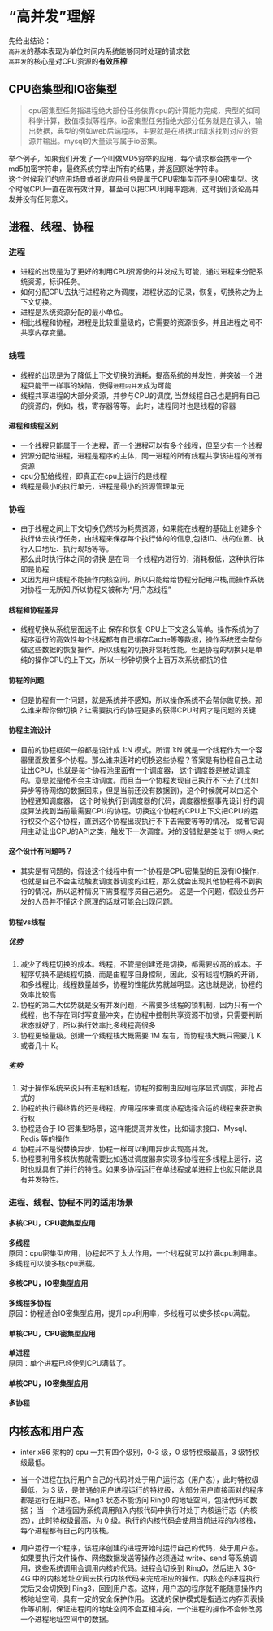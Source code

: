 # “高并发”理解
先给出结论：  
`高并发`的基本表现为单位时间内系统能够同时处理的请求数  
`高并发`的核心是对CPU资源的**有效压榨**

## CPU密集型和IO密集型
>cpu密集型任务指进程绝大部份任务依靠cpu的计算能力完成，典型的如同科学计算，数值模拟等程序。io密集型任务指绝大部分任务就是在读入，输出数据，典型的例如web后端程序，主要就是在根据url请求找到对应的资源并输出。mysql的大量读写属于io密集。

举个例子，如果我们开发了一个叫做MD5穷举的应用，每个请求都会携带一个md5加密字符串，最终系统穷举出所有的结果，并返回原始字符串。  
这个时候我们的应用场景或者说应用业务是属于CPU密集型而不是IO密集型。这个时候CPU一直在做有效计算，甚至可以把CPU利用率跑满，这时我们谈论高并发并没有任何意义。

## 进程、线程、协程
### 进程
- 进程的出现是为了更好的利用CPU资源使的并发成为可能，通过进程来分配系统资源，标识任务。
- 如何分配CPU去执行进程称之为调度，进程状态的记录，恢复，切换称之为上下文切换。
- 进程是系统资源分配的最小单位。
- 相比线程和协程，进程是比较重量级的，它需要的资源很多。并且进程之间不共享内存变量。

### 线程
- 线程的出现是为了降低上下文切换的消耗，提高系统的并发性，并突破一个进程只能干一样事的缺陷，使得`进程内并发`成为可能
- 线程共享进程的大部分资源，并参与CPU的调度, 当然线程自己也是拥有自己的资源的，例如，栈，寄存器等等。 此时，进程同时也是线程的容器

#### 进程和线程区别
- 一个线程只能属于一个进程，而一个进程可以有多个线程，但至少有一个线程
- 资源分配给进程，进程是程序的主体，同一进程的所有线程共享该进程的所有资源
- cpu分配给线程，即真正在cpu上运行的是线程
- 线程是最小的执行单元，进程是最小的资源管理单元

### 协程
- 由于线程之间上下文切换仍然较为耗费资源，如果能在线程的基础上创建多个执行体去执行任务，由线程来保存每个执行体的的信息,包括ID、栈的位置、执行入口地址、执行现场等等。  
那么此时执行体之间的切换
是在同一个线程内进行的，消耗极低，这种执行体即是协程
- 又因为用户线程不能操作内核空间，所以只能给给协程分配用户栈,而操作系统对协程一无所知,所以协程又被称为“用户态线程”

#### 线程和协程差异
- 线程切换从系统层面远不止 保存和恢复 CPU上下文这么简单。操作系统为了程序运行的高效性每个线程都有自己缓存Cache等等数据，操作系统还会帮你做这些数据的恢复操作。所以线程的切换非常耗性能。但是协程的切换只是单纯的操作CPU的上下文，所以一秒钟切换个上百万次系统都抗的住

#### 协程的问题
- 但是协程有一个问题，就是系统并不感知，所以操作系统不会帮你做切换。那么谁来帮你做切换？让需要执行的协程更多的获得CPU时间才是问题的关键

#### 协程主流设计
- 目前的协程框架一般都是设计成 1:N 模式。所谓 1:N 就是一个线程作为一个容器里面放置多个协程。那么谁来适时的切换这些协程？答案是有协程自己主动让出CPU，也就是每个协程池里面有一个调度器，
这个调度器是被动调度的。意思就是他不会主动调度。而且当一个协程发现自己执行不下去了(比如异步等待网络的数据回来，但是当前还没有数据到)，这个时候就可以由这个协程通知调度器，
这个时候执行到调度器的代码，调度器根据事先设计好的调度算法找到当前最需要CPU的协程。切换这个协程的CPU上下文把CPU的运行权交个这个协程，直到这个协程出现执行不下去需要等等的情况，
或者它调用主动让出CPU的API之类，触发下一次调度。对的没错就是类似于 `领导人模式`

#### 这个设计有问题吗？
- 其实是有问题的，假设这个线程中有一个协程是CPU密集型的且没有IO操作，也就是自己不会主动触发调度器调度的过程，那么就会出现其他协程得不到执行的情况，所以这种情况下需要程序员自己避免。
这是一个问题，假设业务开发的人员并不懂这个原理的话就可能会出现问题。

#### 协程vs线程
##### 优势
1. 减少了线程切换的成本。线程，不管是创建还是切换，都需要较高的成本。子程序切换不是线程切换，而是由程序自身控制，因此，没有线程切换的开销，和多线程比，线程数量越多，协程的性能优势就越明显。这也就是说，协程的效率比较高
2. 协程的第二大优势就是没有并发问题，不需要多线程的锁机制，因为只有一个线程，也不存在同时写变量冲突，在协程中控制共享资源不加锁，只需要判断状态就好了，所以执行效率比多线程高很多
3. 协程更轻量级。创建一个线程栈大概需要 1M 左右，而协程栈大概只需要几 K 或者几十 K。

##### 劣势
1. 对于操作系统来说只有进程和线程，协程的控制由应用程序显式调度，非抢占式的
2. 协程的执行最终靠的还是线程，应用程序来调度协程选择合适的线程来获取执行权
3. 协程适合于 IO 密集型场景，这样能提高并发性，比如请求接口、Mysql、Redis 等的操作
4. 协程并不是说替换异步，协程一样可以利用异步实现高并发。
5. 协程要利用多核优势就需要比如通过调度器来实现多协程在多线程上运行，这时也就具有了并行的特性。如果多协程运行在单线程或单进程上也就只能说具有并发特性。

### 进程、线程、协程不同的适用场景

#### 多核CPU，CPU密集型应用
**多线程**  
原因：cpu密集型应用，协程起不了太大作用，一个线程就可以拉满cpu利用率。多线程可以使多核cpu满载。

#### 多核CPU，IO密集型应用
**多线程多协程**  
原因：协程适合IO密集型应用，提升cpu利用率，多线程可以使多核cpu满载。

#### 单核CPU，CPU密集型应用
**单进程**  
原因：单个进程已经使到CPU满载了。

#### 单核CPU，IO密集型应用
**多协程**

## 内核态和用户态
- inter x86 架构的 cpu 一共有四个级别，0-3 级，0 级特权级最高，3 级特权级最低。

- 当一个进程在执行用户自己的代码时处于用户运行态（用户态），此时特权级最低，为 3 级，是普通的用户进程运行的特权级，大部分用户直接面对的程序都是运行在用户态。Ring3 状态不能访问 Ring0 的地址空间，包括代码和数据；
当一个进程因为系统调用陷入内核代码中执行时处于内核运行态（内核态），此时特权级最高，为 0 级。执行的内核代码会使用当前进程的内核栈，每个进程都有自己的内核栈。

- 用户运行一个程序，该程序创建的进程开始时运行自己的代码，处于用户态。如果要执行文件操作、网络数据发送等操作必须通过 write、send 等系统调用，这些系统调用会调用内核的代码。进程会切换到 Ring0，然后进入 3G-4G 中的内核地址空间去执行内核代码来完成相应的操作。内核态的进程执行完后又会切换到 Ring3，回到用户态。这样，用户态的程序就不能随意操作内核地址空间，具有一定的安全保护作用。
这说的保护模式是指通过内存页表操作等机制，保证进程间的地址空间不会互相冲突，一个进程的操作不会修改另一个进程地址空间中的数据。
